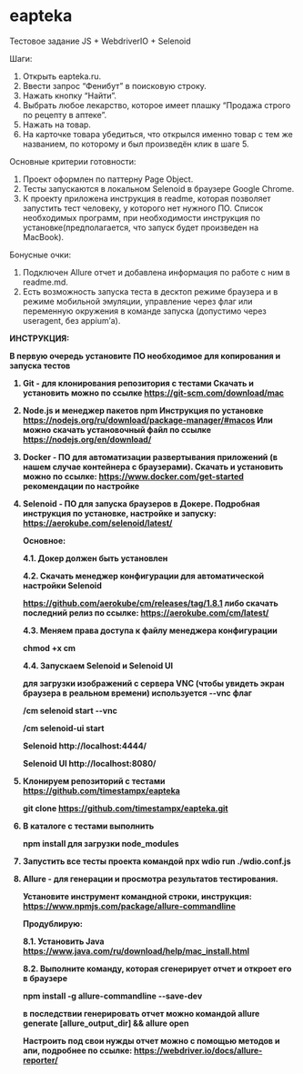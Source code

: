 # eapteka
Тестовое задание JS + WebdriverIO + Selenoid

Шаги:
1. Открыть eapteka.ru.  
2. Ввести запрос “Фенибут” в поисковую строку. 
3. Нажать кнопку “Найти”.  
4. Выбрать любое лекарство, которое имеет плашку “Продажа строго по рецепту в аптеке”. 
5. Нажать на товар. 
6. На карточке товара убедиться, что открылся именно товар с тем же названием, по которому и был произведён клик в шаге 5. 

Основные критерии готовности: 
1. Проект оформлен по паттерну Page Object. 
2. Тесты запускаются в локальном Selenoid в браузере Google Chrome. 
3. К проекту приложена инструкция в readme, которая позволяет запустить тест человеку, у которого нет нужного ПО. Список необходимых программ, при необходимости инструкция по установке(предполагается, что запуск будет произведен на MacBook). 

Бонусные очки:
1. Подключен Allure отчет и добавлена информация по работе с ним в readme.md. 
2. Есть возможность запуска теста в десктоп режиме браузера и в режиме мобильной эмуляции, управление через флаг или переменную окружения в команде запуска (допустимо через useragent, без appium’а).

<b>ИНСТРУКЦИЯ:<b>

В первую очередь установите ПО необходимое для копирования и запуска тестов
1. Git - для клонирования репозитория с тестами
   Скачать и установить можно по ссылке
   https://git-scm.com/download/mac
    
2. Node.js и менеджер пакетов npm
   Инструкция по установке https://nodejs.org/ru/download/package-manager/#macos
   Или можно скачать установочный файл по ссылке https://nodejs.org/en/download/

3. Docker - ПО для автоматизации развертывания приложений (в нашем случае контейнера с браузерами). Скачать и установить можно по ссылке:
   https://www.docker.com/get-started
   рекомендации по настройке
   
4. Selenoid - ПО для запуска браузеров в Докере. 
   Подробная инструкция по установке, настройке и запуску: https://aerokube.com/selenoid/latest/
   
   Основное:
   
   4.1. Докер должен быть установлен
   
   4.2. Скачать менеджер конфигурации для автоматической настройки Selenoid
   
   https://github.com/aerokube/cm/releases/tag/1.8.1
   либо скачать последний релиз по ссылке: https://aerokube.com/cm/latest/
   
   4.3. Меняем права доступа к файлу менеджера конфигурации
   
   chmod +x cm
   
   4.4. Запускаем Selenoid и Selenoid UI
   
   для загрузки изображений с сервера VNC (чтобы увидеть экран браузера в реальном времени) используется --vnc флаг
   
   /cm selenoid start --vnc
   
   /cm selenoid-ui start
   
   Selenoid http://localhost:4444/
   
   Selenoid UI http://localhost:8080/
   
5. Клонируем репозиторий с тестами https://github.com/timestampx/eapteka
   
   git clone https://github.com/timestampx/eapteka.git
   
6. В каталоге с тестами выполнить
   
   npm install
   для загрузки node_modules

7. Запустить все тесты проекта командой
   npx wdio run ./wdio.conf.js

8. Allure - для генерации и просмотра результатов тестирования.
   
   Установите инструмент командной строки, инструкция:
   https://www.npmjs.com/package/allure-commandline
   
   Продублирую:
   
   8.1. Установить Java https://www.java.com/ru/download/help/mac_install.html
   
   8.2. Выполните команду, которая сгенерирует отчет и откроет его в браузере
   
   npm install -g allure-commandline --save-dev
   
   в последствии генерировать отчет можно командой
   allure generate [allure_output_dir] && allure open
   
   Настроить под свои нужды отчет можно с помощью методов и апи, подробнее по ссылке:
   https://webdriver.io/docs/allure-reporter/